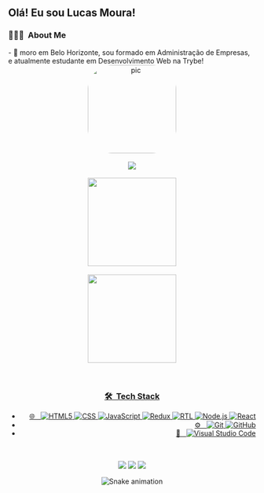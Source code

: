 ## Olá! Eu sou Lucas Moura!

<h3> 👨🏻‍💻 &nbsp;About Me </h3>
- 💼 moro em Belo Horizonte, sou formado em Administração de Empresas, e atualmente estudante em Desenvolvimento Web na Trybe!
<br>
<div align="center">
<div align="center">
  <img align="center" alt="pic" height="180em" style="border-radius:50px;" src="https://media-exp1.licdn.com/dms/image/C5603AQHQUmAKO31C4A/profile-displayphoto-shrink_200_200/0/1516978443127?e=1666224000&v=beta&t=qN9hJtS2_RKFqCYh0NK2ZS_h8fD9ZGth9dXK8leh7DY">
  <br>
  <br>
  <a href="https://portfolio-bay-omega-17.vercel.app/" target="_blank" class="ext" rel="noreferrer"><img src="https://img.shields.io/badge/-PORTFOLIO-%353b3Ac?style=for-the-badge&logoColor=white" target="_blank" class="ext" rel="noreferrer"></a>
  </div>
  <a href="https://github.com/lcsrbr">
<br>
<div align="center">
  <img height="180em" src="https://github-readme-stats.vercel.app/api?username=lcsrbr&show_icons=true&theme=calm&include_all_commits=true&count_private=true"/> <br> <br>
  <img height="180em" src="https://github-readme-stats.vercel.app/api/top-langs/?username=lcsrbr&layout=compact&langs_count=7&theme=calm"/>
</div>
<br>
<div style="display: inline_block"><br>

<h3> 🛠 &nbsp;Tech Stack</h3>
<div align="right">

- 🌐 &nbsp;
  ![HTML5](https://img.shields.io/badge/-HTML5-333333?style=flat&logo=HTML5)
  ![CSS](https://img.shields.io/badge/-CSS-333333?style=flat&logo=CSS3&logoColor=1572B6)
  ![JavaScript](https://img.shields.io/badge/-JavaScript-333333?style=flat&logo=javascript)
  ![Redux](https://img.shields.io/badge/-Redux-333333?style=flat&logo=redux)
  ![RTL](https://img.shields.io/badge/-RTL-333333?style=flat&logo=rtl&logoColor=563D7C)
  ![Node.js](https://img.shields.io/badge/-Node.js-333333?style=flat&logo=node.js)
  ![React](https://img.shields.io/badge/-React-333333?style=flat&logo=react)
- ⚙️ &nbsp;
  ![Git](https://img.shields.io/badge/-Git-333333?style=flat&logo=git)
  ![GitHub](https://img.shields.io/badge/-GitHub-333333?style=flat&logo=github)
- 🔧 &nbsp;
  ![Visual Studio Code](https://img.shields.io/badge/-Visual%20Studio%20Code-333333?style=flat&logo=visual-studio-code&logoColor=007ACC)
</div>

<br/>
</div>
<br>
<div> 
  <a href="https://instagram.com/lcsrbr" target="_blank" class="ext" rel="noreferrer"><img src="https://img.shields.io/badge/-Instagram-%23E4405F?style=for-the-badge&logo=instagram&logoColor=white" target="_blank" class="ext" rel="noreferrer"></a>
  <a href = "mailto:93lucasribeiro@gmail.com"><img src="https://img.shields.io/badge/-Gmail-%23333?style=for-the-badge&logo=gmail&logoColor=white" target="_blank" class="ext" rel="noreferrer"></a>
  <a href="https://www.linkedin.com/in/lucas-moura-ab1b89bb/" target="_blank" class="ext" rel="noreferrer"><img src="https://img.shields.io/badge/-LinkedIn-%230077B5?style=for-the-badge&logo=linkedin&logoColor=white" target="_blank" class="ext" rel="noreferrer"></a>
 
 <br>
 
  ![Snake animation](https://github.com/lcsrbr/lcsrbr/blob/output/github-contribution-grid-snake.svg)
 
</div>
</div>
  
  ##
 

